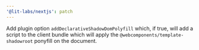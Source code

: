 ```yaml
---
'@lit-labs/nextjs': patch
---
```


Add plugin option `addDeclarativeShadowDomPolyfill` which, if true, will add a script to the client bundle which will apply the `@webcomponents/template-shadowroot` ponyfill on the document.
